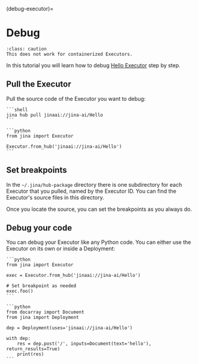 (debug-executor)=
# Debug

````{admonition} Not applicable to containerized Executors
:class: caution
This does not work for containerized Executors.
````

In this tutorial you will learn how to debug [Hello Executor](https://cloud.jina.ai/executor/9o9yjq1q) step by step.

## Pull the Executor

Pull the source code of the Executor you want to debug:

````{tab} via Command Line Interface
```shell
jina hub pull jinaai://jina-ai/Hello
```
````
````{tab} via Python code
```python
from jina import Executor

Executor.from_hub('jinaai://jina-ai/Hello')
```
````

## Set breakpoints

In the `~/.jina/hub-package` directory there is one subdirectory for each Executor that you pulled, named by the Executor ID. You can find the Executor's source files in this directory.

Once you locate the source, you can set the breakpoints as you always do.

## Debug your code

You can debug your Executor like any Python code. You can either use the Executor on its own or inside a Deployment:

````{tab} Executor on its own
```python
from jina import Executor

exec = Executor.from_hub('jinaai://jina-ai/Hello')

# Set breakpoint as needed
exec.foo()
```
````
````{tab} Executor inside a Deployment
```python
from docarray import Document
from jina import Deployment

dep = Deployment(uses='jinaai://jina-ai/Hello')

with dep:
    res = dep.post('/', inputs=Document(text='hello'), return_results=True)
    print(res)
```
````

